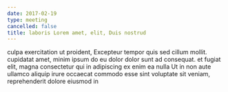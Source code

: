```yaml
---
date: 2017-02-19
type: meeting
cancelled: false
title: laboris Lorem amet, elit, Duis nostrud
---
```

culpa exercitation ut proident, Excepteur tempor quis sed cillum mollit. cupidatat amet, minim ipsum do eu dolor dolor sunt ad consequat. et fugiat elit, magna consectetur qui in adipiscing ex enim ea nulla Ut in non aute ullamco aliquip irure occaecat commodo esse sint voluptate sit veniam, reprehenderit dolore eiusmod in